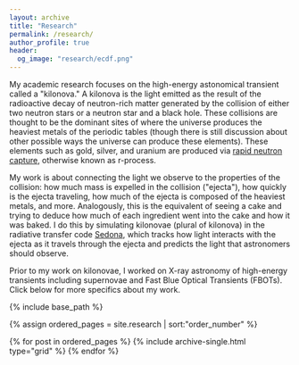 ```yaml
---
layout: archive
title: "Research"
permalink: /research/
author_profile: true
header:
  og_image: "research/ecdf.png"
---
```


My academic research focuses on the high-energy astonomical transient called a "kilonova." A kilonova is the light emitted as the result of the radioactive decay of neutron-rich matter generated by the collision of either two neutron stars or a neutron star and a black hole. These collisions are thought to be the dominant sites of where the universe produces the heaviest metals of the periodic tables (though there is still discussion about other possible ways the universe can produce these elements). These elements such as gold, silver, and uranium are produced via [rapid neutron capture](https://en.wikipedia.org/wiki/R-process), otherwise known as r-process.

My work is about connecting the light we observe to the properties of the collision: how much mass is expelled in the collision ("ejecta"), how quickly is the ejecta traveling, how much of the ejecta is composed of the heaviest metals, and more. Analogously, this is the equivalent of seeing a cake and trying to deduce how much of each ingredient went into the cake and how it was baked. I do this by simulating kilonovae (plural of kilonova) in the radiative transfer code [Sedona](https://github.com/dnkasen/pubsed), which tracks how light interacts with the ejecta as it travels through the ejecta and predicts the light that astronomers should observe. 


Prior to my work on kilonovae, I worked on X-ray astronomy of high-energy transients including supernovae and Fast Blue Optical Transients (FBOTs). Click below for more specifics about my work.

<nbsp>

{% include base_path %}

{% assign ordered_pages = site.research | sort:"order_number" %}

{% for post in ordered_pages %}
  {% include archive-single.html type="grid" %}
{% endfor %}
